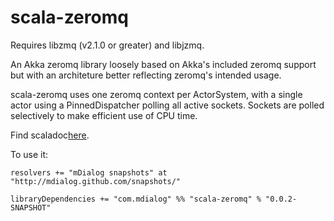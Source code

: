 # scala-zeromq

Requires libzmq (v2.1.0 or greater) and libjzmq.

An Akka zeromq library loosely based on Akka's included zeromq support but with 
an architeture better reflecting zeromq's intended usage.

scala-zeromq uses one zeromq context per ActorSystem, with a single actor using
a PinnedDispatcher polling all active sockets. Sockets are polled selectively to
make efficient use of CPU time.

Find scaladoc[here](http://mdialog.github.io/api/scala-zeromq-0.0.2/).

To use it:

    resolvers += "mDialog snapshots" at "http://mdialog.github.com/snapshots/"

    libraryDependencies += "com.mdialog" %% "scala-zeromq" % "0.0.2-SNAPSHOT"
